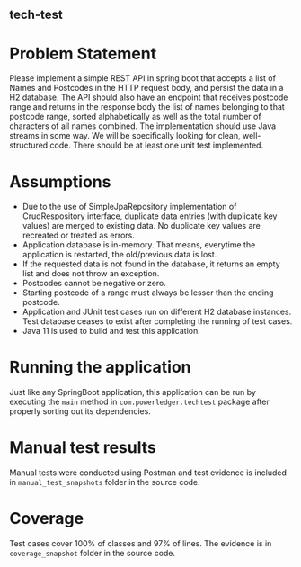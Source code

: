 ## tech-test

# Problem Statement

Please implement a simple REST API in spring boot that accepts a list of Names and Postcodes in the HTTP request body, and persist the data in a H2 database. 
The API should also have an endpoint that receives postcode range and returns in the response body the list of names belonging to that postcode range, sorted alphabetically as well as the total number of characters of all names combined.
The implementation should use Java streams in some way. 
We will be specifically looking for clean, well-structured code.  There should be at least one unit test implemented.

# Assumptions
- Due to the use of SimpleJpaRepository implementation of CrudRespository interface, duplicate data entries (with duplicate key values) are merged to existing data. No duplicate key values are recreated or treated as errors.
- Application database is in-memory. That means, everytime the application is restarted, the old/previous data is lost.
- If the requested data is not found in the database, it returns an empty list and does not throw an exception.
- Postcodes cannot be negative or zero.
- Starting postcode of a range must always be lesser than the ending postcode.
- Application and JUnit test cases run on different H2 database instances. Test database ceases to exist after completing the running of test cases.
- Java 11 is used to build and test this application.

# Running the application
Just like any SpringBoot application, this application can be run by executing the `main` method in `com.powerledger.techtest` package after properly sorting out its dependencies.

# Manual test results
Manual tests were conducted using Postman and test evidence is included in `manual_test_snapshots` folder in the source code.

# Coverage
Test cases cover 100% of classes and 97% of lines. The evidence is in `coverage_snapshot` folder in the source code.
